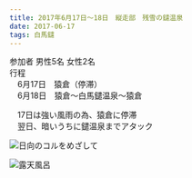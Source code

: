 ```yaml
---
title: 2017年6月17日～18日　縦走部　残雪の鑓温泉  
date: 2017-06-17 
tags: 白馬鑓 
---
```


参加者 男性5名 女性2名  
行程  
　6月17日　猿倉（停滞）  
　6月18日　猿倉～白馬鑓温泉～猿倉  

　17日は強い風雨の為、猿倉に停滞  
　翌日、暗いうちに鑓温泉までアタック  

![日向のコルをめざして](img_7971_2.jpg)  


![露天風呂](img_7956_2.jpg)  

